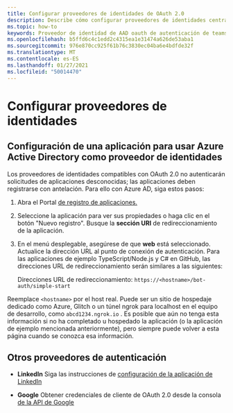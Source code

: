 ```yaml
---
title: Configurar proveedores de identidades de OAuth 2.0
description: Describe cómo configurar proveedores de identidades centrados en Azure AD
ms.topic: how-to
keywords: Proveedor de identidad de AAD oauth de autenticación de teams
ms.openlocfilehash: b5ffd6c4c1edd2c4315ea1e31474a626de53aba1
ms.sourcegitcommit: 976e870cc925f61b76c3830ec04ba6e4bdfde32f
ms.translationtype: MT
ms.contentlocale: es-ES
ms.lasthandoff: 01/27/2021
ms.locfileid: "50014470"
---
```

# <a name="configure-identity-providers"></a>Configurar proveedores de identidades

## <a name="configuring-an-application-to-use-azure-active-directory-as-an-identity-provider"></a>Configuración de una aplicación para usar Azure Active Directory como proveedor de identidades

Los proveedores de identidades compatibles con OAuth 2.0 no autenticarán solicitudes de aplicaciones desconocidas; las aplicaciones deben registrarse con antelación. Para ello con Azure AD, siga estos pasos:

1. Abra el Portal [de registro de aplicaciones.](https://ms.portal.azure.com/#blade/Microsoft_AAD_RegisteredApps/ApplicationsListBlade)

2. Seleccione la aplicación para ver sus propiedades o haga clic en el botón "Nuevo registro". Busque la **sección URI** de redireccionamiento de la aplicación.

3. En el menú desplegable, asegúrese de que **web** está seleccionado. Actualice la dirección URL al punto de conexión de autenticación. Para las aplicaciones de ejemplo TypeScript/Node.js y C# en GitHub, las direcciones URL de redireccionamiento serán similares a las siguientes:

    Direcciones URL de redireccionamiento: `https://<hostname>/bot-auth/simple-start`

Reemplace `<hostname>` por el host real. Puede ser un sitio de hospedaje dedicado como Azure, Glitch o un túnel ngrok para localhost en el equipo de desarrollo, como `abcd1234.ngrok.io` . Es posible que aún no tenga esta información si no ha completado u hospedado la aplicación (o la aplicación de ejemplo mencionada anteriormente), pero siempre puede volver a esta página cuando se conozca esa información.

## <a name="other-authentication-providers"></a>Otros proveedores de autenticación

* **LinkedIn** Siga las instrucciones de [configuración de la aplicación de LinkedIn](https://developer.linkedin.com/docs/oauth2)

* **Google** Obtener credenciales de cliente de OAuth 2.0 desde la consola [de la API de Google](https://console.developers.google.com/)
